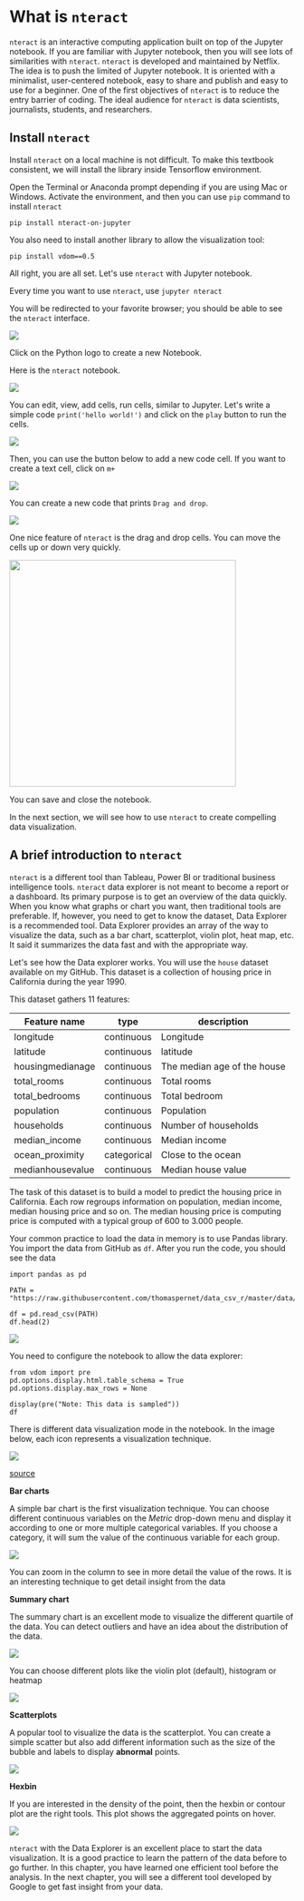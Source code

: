 
# What is `nteract`


`nteract` is an interactive computing application built on top of the
Jupyter notebook. If you are familiar with Jupyter notebook, then you
will see lots of similarities with `nteract`. `nteract` is developed and
maintained by Netflix. The idea is to push the limited of Jupyter
notebook. It is oriented with a minimalist, user-centered notebook, easy
to share and publish and easy to use for a beginner. One of the first
objectives of `nteract` is to reduce the entry barrier of coding. The
ideal audience for `nteract` is data scientists, journalists, students,
and researchers.

## Install `nteract`


Install `nteract` on a local machine is not difficult. To make this
textbook consistent, we will install the library inside Tensorflow
environment.

Open the Terminal or Anaconda prompt depending if you are using Mac or
Windows. Activate the environment, and then you can use `pip` command to
install `nteract`

    pip install nteract-on-jupyter

You also need to install another library to allow the visualization
tool:

    pip install vdom==0.5

All right, you are all set. Let's use `nteract` with Jupyter notebook.

Every time you want to use `nteract`, use `jupyter nteract`

You will be redirected to your favorite browser; you should be able to
see the `nteract` interface.

<img src="https://github.com/thomaspernet/Tensorflow/raw/master/tensorflow/9_What_is_nteract_files/image001.png" >

Click on the Python logo to create a new Notebook.

Here is the `nteract` notebook.

<img src="https://github.com/thomaspernet/Tensorflow/raw/master/tensorflow/9_What_is_nteract_files/image002.png" >

You can edit, view, add cells, run cells, similar to Jupyter. Let's
write a simple code `print('hello world!')` and click on the `play`
button to run the cells.

<img src="https://github.com/thomaspernet/Tensorflow/raw/master/tensorflow/9_What_is_nteract_files/image003.png" >

Then, you can use the button below to add a new code cell. If you want
to create a text cell, click on `m+`

<img src="https://github.com/thomaspernet/Tensorflow/raw/master/tensorflow/9_What_is_nteract_files/image004.png" >

You can create a new code that prints `Drag and drop`.

<img src="https://github.com/thomaspernet/Tensorflow/raw/master/tensorflow/9_What_is_nteract_files/image005.png" >

One nice feature of `nteract` is the drag and drop cells. You can move
the cells up or down very quickly.


<img src="https://github.com/thomaspernet/Tensorflow/raw/masterhttps://media.giphy.com/media/31ZnAfIJRbd1rsP5Zm/giphy.gif" width="400" height="400" />

You can save and close the notebook.

In the next section, we will see how to use `nteract` to create
compelling data visualization.

## A brief introduction to `nteract`


`nteract` is a different tool than Tableau, Power BI or traditional
business intelligence tools. `nteract` data explorer is not meant to
become a report or a dashboard. Its primary purpose is to get an
overview of the data quickly. When you know what graphs or chart you
want, then traditional tools are preferable. If, however, you need to
get to know the dataset, Data Explorer is a recommended tool. Data
Explorer provides an array of the way to visualize the data, such as a
bar chart, scatterplot, violin plot, heat map, etc. It said it
summarizes the data fast and with the appropriate way.

Let's see how the Data explorer works. You will use the `house` dataset
available on my GitHub. This dataset is a collection of housing price in
California during the year 1990.

This dataset gathers 11 features:

| Feature name     | type        | description                 |
|------------------|-------------|-----------------------------|
| longitude        | continuous  | Longitude                   |
| latitude         | continuous  | latitude                    |
| housingmedianage | continuous  | The median age of the house |
| total_rooms      | continuous  | Total rooms                 |
| total_bedrooms   | continuous  | Total bedroom               |
| population       | continuous  | Population                  |
| households       | continuous  | Number of households        |
| median_income    | continuous  | Median income               |
| ocean_proximity  | categorical | Close to the ocean          |
| medianhousevalue | continuous  | Median house value          |

The task of this dataset is to build a model to predict the housing
price in California. Each row regroups information on population, median
income, median housing price and so on. The median housing price is
computing price is computed with a typical group of 600 to 3.000 people.

Your common practice to load the data in memory is to use Pandas
library. You import the data from GitHub as `df`. After you run the
code, you should see the data

    import pandas as pd

    PATH = "https://raw.githubusercontent.com/thomaspernet/data_csv_r/master/data/house_train.csv"

    df = pd.read_csv(PATH)
    df.head(2)

<img src="https://github.com/thomaspernet/Tensorflow/raw/master/tensorflow/9_What_is_nteract_files/image006.png" >

You need to configure the notebook to allow the data explorer:



    from vdom import pre
    pd.options.display.html.table_schema = True
    pd.options.display.max_rows = None

    display(pre("Note: This data is sampled"))
    df

There is different data visualization mode in the notebook. In the image
below, each icon represents a visualization technique.

<img src="https://github.com/thomaspernet/Tensorflow/raw/master/tensorflow/9_What_is_nteract_files/image007.png" >

[source](https://blog.nteract.io/designing-the-nteract-data-explorer-f4476d53f897?gi=688ff22fcc27)

**Bar charts**

A simple bar chart is the first visualization technique. You can choose
different continuous variables on the *Metric* drop-down menu and
display it according to one or more multiple categorical variables. If
you choose a category, it will sum the value of the continuous variable
for each group.

<img src="https://github.com/thomaspernet/Tensorflow/raw/master/tensorflow/9_What_is_nteract_files/image008.png" >

You can zoom in the column to see in more detail the value of the rows.
It is an interesting technique to get detail insight from the data

**Summary chart**

The summary chart is an excellent mode to visualize the different
quartile of the data. You can detect outliers and have an idea about the
distribution of the data.

<img src="https://github.com/thomaspernet/Tensorflow/raw/master/tensorflow/9_What_is_nteract_files/image009.png" >

You can choose different plots like the violin plot (default), histogram
or heatmap

<img src="https://github.com/thomaspernet/Tensorflow/raw/master/tensorflow/9_What_is_nteract_files/image010.png" >

**Scatterplots**

A popular tool to visualize the data is the scatterplot. You can create
a simple scatter but also add different information such as the size of
the bubble and labels to display **abnormal** points.

<img src="https://github.com/thomaspernet/Tensorflow/raw/master/tensorflow/9_What_is_nteract_files/image011.png" >

**Hexbin**

If you are interested in the density of the point, then the hexbin or
contour plot are the right tools. This plot shows the aggregated points
on hover.

<img src="https://github.com/thomaspernet/Tensorflow/raw/master/tensorflow/9_What_is_nteract_files/image012.png" >

`nteract` with the Data Explorer is an excellent place to start the data
visualization. It is a good practice to learn the pattern of the data
before to go further. In this chapter, you have learned one efficient
tool before the analysis. In the next chapter, you will see a different
tool developed by Google to get fast insight from your data.
